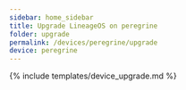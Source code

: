 ```yaml
---
sidebar: home_sidebar
title: Upgrade LineageOS on peregrine
folder: upgrade
permalink: /devices/peregrine/upgrade
device: peregrine
---
```

{% include templates/device_upgrade.md %}
